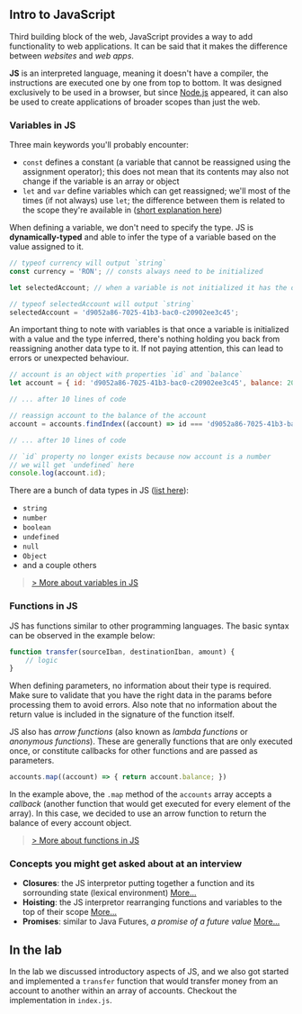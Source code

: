 ## Intro to JavaScript

Third building block of the web, JavaScript provides a way to add functionality to web applications. It can be said that it makes the difference between *websites* and *web apps*.

**JS** is an interpreted language, meaning it doesn't have a compiler, the instructions are executed one by one from top to bottom. It was designed exclusively to be used in a browser, but since [Node.js](https://nodejs.org/en) appeared, it can also be used to create applications of broader scopes than just the web.

### Variables in JS

Three main keywords you'll probably encounter:
- `const` defines a constant (a variable that cannot be reassigned using the assignment operator); this does not mean that its contents may also not change if the variable is an array or object
- `let` and `var` define variables which can get reassigned; we'll most of the times (if not always) use `let`; the difference between them is related to the scope they're available in ([short explanation here](https://stackoverflow.com/questions/762011/what-is-the-difference-between-let-and-var))

When defining a variable, we don't need to specify the type. JS is **dynamically-typed** and able to infer the type of a variable based on the value assigned to it.

```js
// typeof currency will output `string`
const currency = 'RON'; // consts always need to be initialized

let selectedAccount; // when a variable is not initialized it has the default value of `undefined`

// typeof selectedAccount will output `string`
selectedAccount = 'd9052a86-7025-41b3-bac0-c20902ee3c45';
```

An important thing to note with variables is that once a variable is initialized with a value and the type inferred, there's nothing holding you back from reassigning another data type to it. If not paying attention, this can lead to errors or unexpected behaviour.

```js
// account is an object with properties `id` and `balance`
let account = { id: 'd9052a86-7025-41b3-bac0-c20902ee3c45', balance: 20 };

// ... after 10 lines of code

// reassign account to the balance of the account
account = accounts.findIndex((account) => id === 'd9052a86-7025-41b3-bac0-c20902ee3c45').balance;

// ... after 10 lines of code

// `id` property no longer exists because now account is a number
// we will get `undefined` here
console.log(account.id);
```

There are a bunch of data types in JS ([list here](https://developer.mozilla.org/en-US/docs/Web/JavaScript/Data_structures)):
- `string`
- `number`
- `boolean`
- `undefined`
- `null`
- `Object`
- and a couple others

> [> More about variables in JS](https://developer.mozilla.org/en-US/docs/Learn/JavaScript/First_steps/Variables#what_is_a_variable)

### Functions in JS

JS has functions similar to other programming languages. The basic syntax can be observed in the example below:

```js
function transfer(sourceIban, destinationIban, amount) {
    // logic
}
```

When defining parameters, no information about their type is required. Make sure to validate that you have the right data in the params before processing them to avoid errors. Also note that no information about the return value is included in the signature of the function itself.

JS also has *arrow functions* (also known as *lambda functions* or *anonymous functions*). These are generally functions that are only executed once, or constitute callbacks for other functions and are passed as parameters.

```js
accounts.map((account) => { return account.balance; })
```

In the example above, the `.map` method of the `accounts` array accepts a *callback* (another function that would get executed for every element of the array). In this case, we decided to use an arrow function to return the balance of every account object.

> [> More about functions in JS](https://developer.mozilla.org/en-US/docs/Web/JavaScript/Guide/Functions)

### Concepts you might get asked about at an interview

- **Closures**: the JS interpretor putting together a function and its sorrounding state (lexical environment) [More...](https://developer.mozilla.org/en-US/docs/Web/JavaScript/Closures)
- **Hoisting**: the JS interpretor rearranging functions and variables to the top of their scope [More...](https://developer.mozilla.org/en-US/docs/Glossary/Hoisting)
- **Promises**: similar to Java Futures, *a promise of a future value* [More...](https://developer.mozilla.org/en-US/docs/Web/JavaScript/Reference/Global_Objects/Promise)

## In the lab

In the lab we discussed introductory aspects of JS, and we also got started and implemented a `transfer` function that would transfer money from an account to another within an array of accounts. Checkout the implementation in `index.js`.